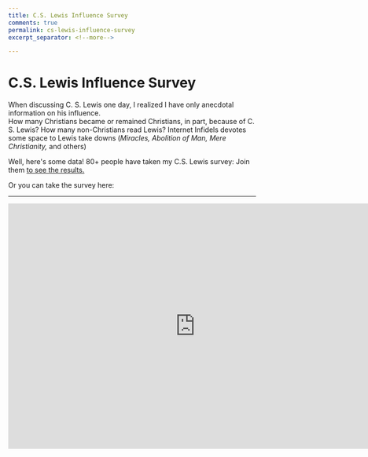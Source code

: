 ```yaml
---
title: C.S. Lewis Influence Survey
comments: true
permalink: cs-lewis-influence-survey
excerpt_separator: <!--more-->

---
```


# C.S. Lewis Influence Survey

When discussing C. S. Lewis one day, I realized I have only anecdotal information on his influence.  
How many Christians became or remained Christians, in part, because of C. S. Lewis? How many non-Christians read Lewis? Internet Infidels devotes some space to Lewis take downs (*Miracles, Abolition of Man, Mere Christianity,* and others) 

Well, here's some data! 80+ people have taken my C.S. Lewis survey: Join them [to see the results.](https://docs.google.com/forms/d/1RH5VTHRmZsvw6Yqyz8vfnm5Uw4OvylD3omcFIa3lYgc/viewform?usp=send_form)

<!--more-->

Or you can take the survey here: 

----

<iframe src="https://docs.google.com/forms/d/1RH5VTHRmZsvw6Yqyz8vfnm5Uw4OvylD3omcFIa3lYgc/viewform?embedded=true" width="760" height="500" frameborder="0" marginheight="0" marginwidth="0">Loading...</iframe>

